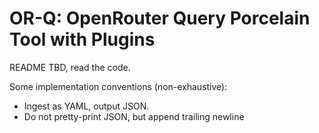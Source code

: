 # OR-Q: OpenRouter Query Porcelain Tool with Plugins

README TBD, read the code.

Some implementation conventions (non-exhaustive):

- Ingest as YAML, output JSON.
- Do not pretty-print JSON, but append trailing newline
